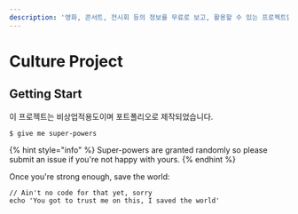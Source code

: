 ```yaml
---
description: '영화, 콘서트, 전시회 등의 정보를 무료로 보고, 활용할 수 있는 프로젝트입니다.'
---
```


# Culture Project

## Getting Start

이 프로젝트는 비상업적용도이며 포트폴리오로 제작되었습니다.

```
$ give me super-powers
```

{% hint style="info" %}
 Super-powers are granted randomly so please submit an issue if you're not happy with yours.
{% endhint %}

Once you're strong enough, save the world:

```
// Ain't no code for that yet, sorry
echo 'You got to trust me on this, I saved the world'
```




